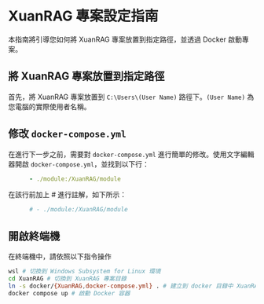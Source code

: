 # XuanRAG 專案設定指南

本指南將引導您如何將 XuanRAG 專案放置到指定路徑，並透過 Docker 啟動專案。

## 將 XuanRAG 專案放置到指定路徑

首先，將 XuanRAG 專案放置到 `C:\Users\(User Name)` 路徑下。`(User Name)` 為您電腦的實際使用者名稱。

## 修改 `docker-compose.yml`

在進行下一步之前，需要對 `docker-compose.yml` 進行簡單的修改。使用文字編輯器開啟 `docker-compose.yml`，並找到以下行：

```yaml
      - ./module:/XuanRAG/module
```

在該行前加上 # 進行註解，如下所示：

```yaml
      # - ./module:/XuanRAG/module
```

## 開啟終端機

在終端機中，請依照以下指令操作

```bash
wsl # 切換到 Windows Subsystem for Linux 環境
cd XuanRAG # 切換到 XuanRAG 專案目錄
ln -s docker/{XuanRAG,docker-compose.yml} . # 建立到 docker 目錄中 XuanRAG 和 docker-compose.yml 的符號連結
docker compose up # 啟動 Docker 容器
```
